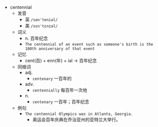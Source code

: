 - centennial
  - 发音
    - 英 `/sen'teniəl/`
    - 美 `/sɛn'tɛnɪəl/`
  - 词义
    - n. 百年纪念
    - `The centennial of an event such as someone's birth is the 100th anniversary of that event`
  - 记忆
    - cent(百) + enn(年) + ial → 百年纪念
  - 同根词
    - adj.
      - `centenary` 一百年的
    - adv.
      - `centennially` 每百年一次地
    - n.
      - `centenary` 一百年；百年纪念
  - 例句
    - `The centennial Olympics was in Atlanta, Georgia.`
      - 奥运会百年庆典在乔治亚州的亚特兰大举行。

